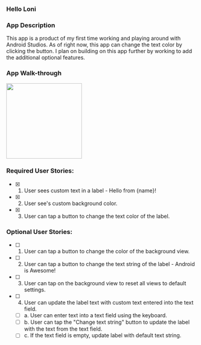 ### Hello Loni

### App Description
This app is a product of my first time working and playing around with Android Studios. As of right now, this app can change the text color by clicking the button. I plan on building on this app further by working to add the additional optional features.

### App Walk-through

<img src="https://github.com/lonitra/Facebook-University-2019/blob/master/Android%20Pre-Work/PreApp%20-%20Required%20User%20Story.gif?raw=true" width=200><br>

### Required User Stories:
- [x] 1. User sees custom text in a label - Hello from {name}!
- [x] 2. User see's custom background color.
- [x] 3. User can tap a button to change the text color of the label.

### Optional User Stories:
- [ ] 1. User can tap a button to change the color of the background view.  
- [ ] 2. User can tap a button to change the text string of the label - Android is Awesome!  
- [ ] 3. User can tap on the background view to reset all views to default settings.  
- [ ] 4. User can update the label text with custom text entered into the text field.  
   - [ ] a. User can enter text into a text field using the keyboard.  
   - [ ] b. User can tap the "Change text string" button to update the label with the text from the text field.  
   - [ ] c. If the text field is empty, update label with default text string.  
